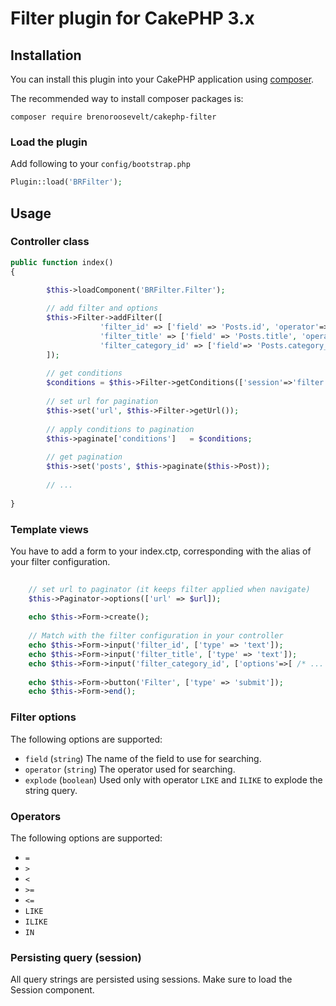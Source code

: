 # Filter plugin for CakePHP 3.x

## Installation

You can install this plugin into your CakePHP application using [composer](http://getcomposer.org).

The recommended way to install composer packages is:

```
composer require brenoroosevelt/cakephp-filter
```
### Load the plugin

Add following to your `config/bootstrap.php`

```php
Plugin::load('BRFilter');
```

## Usage

### Controller class

```php
public function index()
{

		$this->loadComponent('BRFilter.Filter');
		
		// add filter and options
		$this->Filter->addFilter([
					'filter_id' => ['field' => 'Posts.id', 'operator'=>'='],
					'filter_title' => ['field' => 'Posts.title', 'operator' => 'LIKE', 'explode' => 'true'],
					'filter_category_id' => ['field'=> 'Posts.category_id', 'operator' => 'IN' ] 
		]);
		
		// get conditions
		$conditions = $this->Filter->getConditions(['session'=>'filter']);
		
		// set url for pagination
    	$this->set('url', $this->Filter->getUrl());
    	
    	// apply conditions to pagination
    	$this->paginate['conditions']	= $conditions;
    	
    	// get pagination 
    	$this->set('posts', $this->paginate($this->Post));
    	
    	// ...
    	
}
```

### Template views 
You have to add a form to your index.ctp, corresponding with the alias of your filter configuration.

```php
    
    // set url to paginator (it keeps filter applied when navigate)
	$this->Paginator->options(['url' => $url]);
    
	echo $this->Form->create();
    
   	// Match with the filter configuration in your controller 
    echo $this->Form->input('filter_id', ['type' => 'text']);
    echo $this->Form->input('filter_title', ['type' => 'text']);
    echo $this->Form->input('filter_category_id', ['options'=>[ /* ... */ ], 'multiple'=>'multiple' ]);
    
	echo $this->Form->button('Filter', ['type' => 'submit']);
	echo $this->Form->end();
```

### Filter options

The following options are supported:

- `field` (`string`) The name of the field to use for searching.
- `operator` (`string`) The operator used for searching.
- `explode` (`boolean`) Used only with operator `LIKE` and `ILIKE` to explode the string query.


### Operators

The following options are supported:

- `=`
- `>`
- `<`
- `>=`
- `<=`
- `LIKE`
- `ILIKE`
- `IN`
 
### Persisting query (session)

All query strings are persisted using sessions. Make sure to load the Session component.

